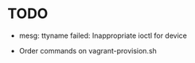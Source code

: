 # TODO #

* mesg: ttyname failed: Inappropriate ioctl for device

* Order commands on vagrant-provision.sh
